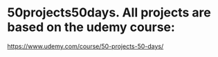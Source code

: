 # 50projects50days. All projects are based on the udemy course:

https://www.udemy.com/course/50-projects-50-days/
